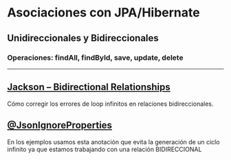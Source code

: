 # Asociaciones con JPA/Hibernate
## Unidireccionales y Bidireccionales
### Operaciones: findAll, findById, save, update, delete

---
## [Jackson – Bidirectional Relationships](https://www.baeldung.com/jackson-bidirectional-relationships-and-infinite-recursion)
Cómo corregir los errores de loop infinitos en relaciones bidireccionales.

## [@JsonIgnoreProperties](https://www.concretepage.com/jackson-api/jackson-jsonignore-jsonignoreproperties-and-jsonignoretype#JsonIgnoreProperties)
En los ejemplos usamos esta anotación que evita la generación de un ciclo infinito ya que
estamos trabajando con una relación BIDIRECCIONAL
